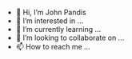 - 👋 Hi, I’m John Pandis
- 👀 I’m interested in ...
- 🌱 I’m currently learning ...
- 💞️ I’m looking to collaborate on ...
- 📫 How to reach me ...

<!---
CocaCopa/CocaCopa is a ✨ special ✨ repository because its `README.md` (this file) appears on your GitHub profile.
You can click the Preview link to take a look at your changes.

- 👋 Hi, I’m John Pandis
- 👀 I’m interested in ...
- 🌱 I’m currently learning game development (Unreal Engine / Unity)
- 📖 My demo games 
- 💞️ I’m looking to collaborate on ...
- 
- 📫 Contact info
- Instagram: https://www.instagram.com/john.pandis/
- E-mail: ioanpand@outlook.com
--->
